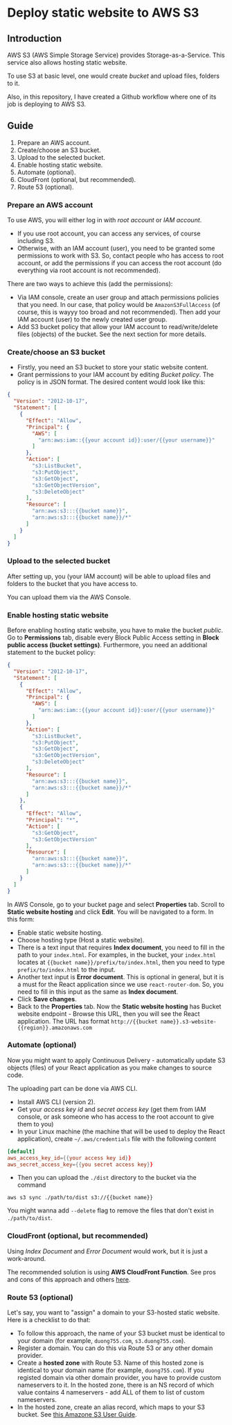 # Deploy static website to AWS S3

## Introduction

AWS S3 (AWS Simple Storage Service) provides Storage-as-a-Service. This service also allows hosting static website.

To use S3 at basic level, one would create *bucket* and upload files, folders to it.

Also, in this repository, I have created a Github workflow where one of its job is deploying to AWS S3.

## Guide

1. Prepare an AWS account.
2. Create/choose an S3 bucket.
3. Upload to the selected bucket.
4. Enable hosting static website.
5. Automate (optional).
6. CloudFront (optional, but recommended).
7. Route 53 (optional).

### Prepare an AWS account

To use AWS, you will either log in with *root account* or *IAM account*.

- If you use root account, you can access any services, of course including S3.
- Otherwise, with an IAM account (user), you need to be granted some permissions to work with S3. So, contact people who has access to root account, or add the permissions if you can access the root account (do everything via root account is not recommended).

There are two ways to achieve this (add the permissions):
  - Via IAM console, create an user group and attach permissions policies that you need. In our case, that policy would be `AmazonS3FullAccess` (of course, this is wayyy too broad and not recommended). Then add your IAM account (user) to the newly created user group.
  - Add S3 bucket policy that allow your IAM account to read/write/delete files (objects) of the bucket. See the next section for more details.

### Create/choose an S3 bucket

- Firstly, you need an S3 bucket to store your static website content.
- Grant permissions to your IAM account by editing *Bucket policy*. The policy is in JSON format. The desired content would look like this:
```json
{
  "Version": "2012-10-17",
  "Statement": [
    {
      "Effect": "Allow",
      "Principal": {
        "AWS": [
          "arn:aws:iam::{{your account id}}:user/{{your username}}"
        ]
      },
      "Action": [
        "s3:ListBucket",
        "s3:PutObject",
        "s3:GetObject",
        "s3:GetObjectVersion",
        "s3:DeleteObject"
      ],
      "Resource": [
        "arn:aws:s3:::{{bucket name}}",
        "arn:aws:s3:::{{bucket name}}/*"
      ]
    }
  ]
}
```

### Upload to the selected bucket

After setting up, you (your IAM account) will be able to upload files and folders to the bucket that you have access to.

You can upload them via the AWS Console.

### Enable hosting static website

Before enabling hosting static website, you have to make the bucket *public*. Go to **Permissions** tab, disable every Block Public Access setting in **Block public access (bucket settings)**. Furthermore, you need an additional statement to the bucket policy:
```json
{
  "Version": "2012-10-17",
  "Statement": [
    {
      "Effect": "Allow",
      "Principal": {
        "AWS": [
          "arn:aws:iam::{{your account id}}:user/{{your username}}"
        ]
      },
      "Action": [
        "s3:ListBucket",
        "s3:PutObject",
        "s3:GetObject",
        "s3:GetObjectVersion",
        "s3:DeleteObject"
      ],
      "Resource": [
        "arn:aws:s3:::{{bucket name}}",
        "arn:aws:s3:::{{bucket name}}/*"
      ]
    },
    {
      "Effect": "Allow",
      "Principal": "*",
      "Action": [
        "s3:GetObject",
        "s3:GetObjectVersion"
      ],
      "Resource": [
        "arn:aws:s3:::{{bucket name}}",
        "arn:aws:s3:::{{bucket name}}/*"
      ]
    }
  ]
}
```

In AWS Console, go to your bucket page and select **Properties** tab. Scroll to **Static website hosting** and click **Edit**. You will be navigated to a form. In this form:

- Enable static website hosting.
- Choose hosting type (Host a static website).
- There is a text input that requires **Index document**, you need to fill in the path to your `index.html`. For examples, in the bucket, your `index.html` locates at `{{bucket name}}/prefix/to/index.html`, then you need to type `prefix/to/index.html` to the input.
- Another text input is **Error document**. This is optional in general, but it is a must for the React application since we use `react-router-dom`. So, you need to fill in this input as the same as **Index document**.
- Click **Save changes**.
- Back to the **Properties** tab. Now the **Static website hosting** has Bucket website endpoint - Browse this URL, then you will see the React application. The URL has format `http://{{bucket name}}.s3-website-{{region}}.amazonaws.com`

### Automate (optional)

Now you might want to apply Continuous Delivery - automatically update S3 objects (files) of your React application as you make changes to source code.

The uploading part can be done via AWS CLI.

- Install AWS CLI (version 2).
- Get your *access key id* and *secret access key* (get them from IAM console, or ask someone who has access to the root account to give them to you)
- In your Linux machine (the machine that will be used to deploy the React application), create `~/.aws/credentials` file with the following content
```toml
[default]
aws_access_key_id={{your access key id}}
aws_secret_access_key={{you secret access key}}
```
- Then you can upload the `./dist` directory to the bucket via the command
```shell
aws s3 sync ./path/to/dist s3://{{bucket name}}
```
You might wanna add `--delete` flag to remove the files that don't exist in `./path/to/dist`.

### CloudFront (optional, but recommended)

Using *Index Document* and *Error Document* would work, but it is just a work-around.

The recommended solution is using **AWS CloudFront Function**. See pros and cons of this approach and others [here](https://stackoverflow.com/a/72450228).

### Route 53 (optional)

Let's say, you want to "assign" a domain to your S3-hosted static website. Here is a checklist to do that:

- To follow this approach, the name of your S3 bucket must be identical to your domain (for example, `duong755.com`, `s3.duong755.com`).
- Register a domain. You can do this via Route 53 or any other domain provider.
- Create a **hosted zone** with Route 53. Name of this hosted zone is identical to your domain name (for example, `duong755.com`). If you registed domain via other domain provider, you have to provide custom nameservers to it. In the hosted zone, there is an NS record of which value contains 4 nameservers - add ALL of them to list of custom nameservers.
- In the hosted zone, create an alias record, which maps to your S3 bucket. See [this Amazone S3 User Guide](https://docs.aws.amazon.com/AmazonS3/latest/userguide/website-hosting-custom-domain-walkthrough.html).
